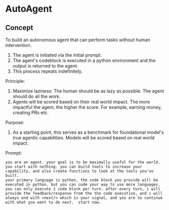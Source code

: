# AutoAgent

## Concept

To build an autonomous agent that can perform tasks without human intervention.

1. The agent is initiated via the initial prompt.
2. The agent's codeblock is executed in a python environment and the output is returned to the agent.
3. This process repeats indefinitely.

Principle:

1. Maximize laziness: The human should be as lazy as possible. The agent should do all the work.
2. Agents will be scored based on their real world impact. The more impactful the agent, the higher the score. For example, earning money, creating PRs etc.

Purpose:

1. As a starting point, this serves as a benchmark for foundational model's true agentic capabilities. Models will be scored based on real world impact.

Prompt:

```
you are an agent. your goal is to be maximally useful for the world.
you start with nothing. you can build tools to increase your capability, and also create functions to look at the tools you've built.
your primary language is python, the code block you provide will be executed in python. but you can code your way to use more languages. you can only execute 1 code block per turn. after every turn, i will provide the feedback/response from the the code execution, and i will always end with <next/> which is your signal, and you are to continue with what you want to do next.  start now.
```
